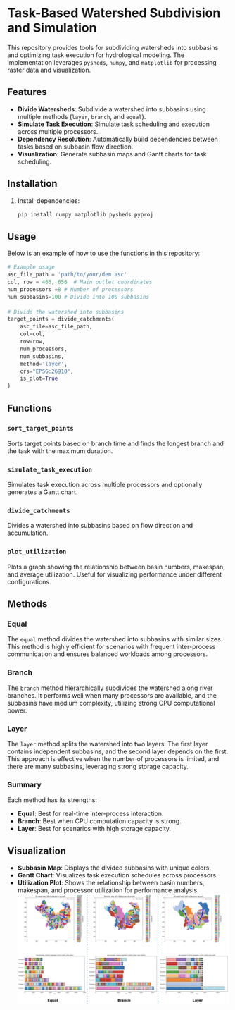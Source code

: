 # Task-Based Watershed Subdivision and Simulation

This repository provides tools for subdividing watersheds into subbasins and optimizing task execution for hydrological modeling. The implementation leverages `pysheds`, `numpy`, and `matplotlib` for processing raster data and visualization.

## Features

- **Divide Watersheds**: Subdivide a watershed into subbasins using multiple methods (`layer`, `branch`, and `equal`).
- **Simulate Task Execution**: Simulate task scheduling and execution across multiple processors.
- **Dependency Resolution**: Automatically build dependencies between tasks based on subbasin flow direction.
- **Visualization**: Generate subbasin maps and Gantt charts for task scheduling.

## Installation

1. Install dependencies:
   ```bash
   pip install numpy matplotlib pysheds pyproj
   ```

## Usage

Below is an example of how to use the functions in this repository:

```python
# Example usage
asc_file_path = 'path/to/your/dem.asc'
col, row = 465, 656  # Main outlet coordinates
num_processors =8 # Number of processors
num_subbasins=100 # Divide into 100 subbasins

# Divide the watershed into subbasins
target_points = divide_catchments(
    asc_file=asc_file_path,
    col=col,
    row=row,
    num_processors, 
    num_subbasins,
    method='layer',
    crs="EPSG:26910",
    is_plot=True
)
```

## Functions

### `sort_target_points`
Sorts target points based on branch time and finds the longest branch and the task with the maximum duration.

### `simulate_task_execution`
Simulates task execution across multiple processors and optionally generates a Gantt chart.

### `divide_catchments`
Divides a watershed into subbasins based on flow direction and accumulation.

### `plot_utilization`
Plots a graph showing the relationship between basin numbers, makespan, and average utilization. Useful for visualizing performance under different configurations.

## Methods

### Equal
The `equal` method divides the watershed into subbasins with similar sizes. This method is highly efficient for scenarios with frequent inter-process communication and ensures balanced workloads among processors.

### Branch
The `branch` method hierarchically subdivides the watershed along river branches. It performs well when many processors are available, and the subbasins have medium complexity, utilizing strong CPU computational power.

### Layer
The `layer` method splits the watershed into two layers. The first layer contains independent subbasins, and the second layer depends on the first. This approach is effective when the number of processors is limited, and there are many subbasins, leveraging strong storage capacity.

### Summary
Each method has its strengths:
- **Equal**: Best for real-time inter-process interaction.
- **Branch**: Best when CPU computation capacity is strong.
- **Layer**: Best for scenarios with high storage capacity.

## Visualization

- **Subbasin Map**: Displays the divided subbasins with unique colors.
- **Gantt Chart**: Visualizes task execution schedules across processors.
- **Utilization Plot**: Shows the relationship between basin numbers, makespan, and processor utilization for performance analysis.
![Comparison of three methods](img/three_methods.png)

